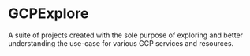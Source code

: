 # GCPExplore
A suite of projects created with the sole purpose of exploring and better understanding the use-case for various GCP services and resources.
